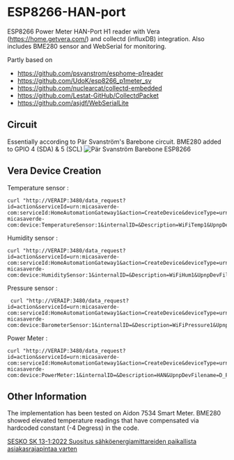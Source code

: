# ESP8266-HAN-port
ESP8266 Power Meter HAN-Port H1 reader with Vera (https://home.getvera.com/) and collectd (influxDB) integration.
Also includes BME280 sensor and WebSerial for monitoring.

Partly based on
 * https://github.com/psvanstrom/esphome-p1reader
 * https://github.com/UdoK/esp8266_p1meter_sv
 * https://github.com/nuclearcat/collectd-embedded
 * https://github.com/Lestat-GitHub/CollectdPacket
 * https://github.com/asjdf/WebSerialLite

## Circuit ##

Essentially according to Pär Svanström's Barebone circuit. BME280 added to GPIO 4 (SDA) & 5 (SCL) 
![Pär Svanström Barebone ESP8266](https://github.com/psvanstrom/esphome-p1reader/blob/main/images/p1reader-barebone-ESP-12F.png)

## Vera Device Creation ##

Temperature sensor :
```
curl "http://VERAIP:3480/data_request?id=action&serviceId=urn:micasaverde-com:serviceId:HomeAutomationGateway1&action=CreateDevice&deviceType=urn:schemas-micasaverde-com:device:TemperatureSensor:1&internalID=&Description=WiFiTemp1&UpnpDevFilename=D_TemperatureSensor1.xml&UpnpImplFilename=&MacAddress=&RoomNum=0&Reload=1&IpAddress="
```
Humidity sensor :
```
curl "http://VERAIP:3480/data_request?id=action&serviceId=urn:micasaverde-com:serviceId:HomeAutomationGateway1&action=CreateDevice&deviceType=urn:schemas-micasaverde-com:device:HumiditySensor:1&internalID=&Description=WiFiHum1&UpnpDevFilename=D_HumiditySensor1.xml&UpnpImplFilename=&MacAddress=&RoomNum=0&Reload=1&IpAddress="
```
Pressure sensor :
```
 curl "http://VERAIP:3480/data_request?id=action&serviceId=urn:micasaverde-com:serviceId:HomeAutomationGateway1&action=CreateDevice&deviceType=urn:schemas-micasaverde-com:device:BarometerSensor:1&internalID=&Description=WiFiPressure1&UpnpDevFilename=D_BarometerSensor1.xml&UpnpImplFilename=&MacAddress=&RoomNum=0&Reload=1&IpAddress="
```

Power Meter :
```
curl "http://VERAIP:3480/data_request?id=action&serviceId=urn:micasaverde-com:serviceId:HomeAutomationGateway1&action=CreateDevice&deviceType=urn:schemas-micasaverde-com:device:PowerMeter:1&internalID=&Description=HAN&UpnpDevFilename=D_PowerMeter1.xml&UpnpImplFilename=&MacAddress=&RoomNum=0&Reload=1&IpAddress="
```

## Other Information ##

The implementation has been tested on Aidon 7534 Smart Meter.
BME280 showed elevated temperature readings that have compensated via hardcoded constant (-4 Degress) in the code. 


[SESKO SK 13-1:2022 Suositus sähköenergiamittareiden paikallista asiakasrajapintaa varten](https://sesko.fi/wp-content/uploads/2022/12/Suositus-SK-13-1_H1-asiakasrajapinta_suomenkielinen_2022-12-13.pdf)
